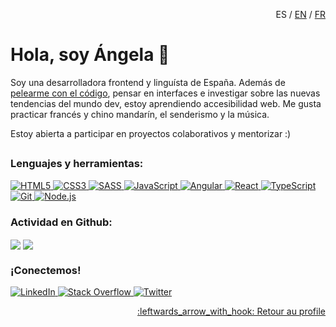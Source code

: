 <p align="right">ES / <a href="https://github.com/angelabenavente" tabindex=”0” role=”link” style=”cursor:pointer;”>EN</a> / <a href="https://github.com/angelabenavente/angelabenavente_fr#readme" tabindex=”0” role=”link” style=”cursor:pointer;”>FR</a></p>

# Hola, soy Ángela 👋

<p>Soy una desarrolladora frontend y linguísta de España. Además de <a href="https://angelabenavente.github.io/" tabindex=”0” role=”link” style=”cursor:pointer;”>pelearme con el código</a>, pensar en interfaces e investigar sobre las nuevas tendencias del mundo dev, estoy aprendiendo accesibilidad web. Me gusta practicar francés y chino mandarín, el senderismo y la música.</p>
<p>Estoy abierta a participar en proyectos colaborativos y mentorizar :)</p>

## 
### Lenguajes y herramientas:
<p>
   <a href="https://developer.mozilla.org/es/docs/Web/HTML" tabindex=”0” role=”link” style=”cursor:pointer;”>
   <img src="https://img.shields.io/badge/-HTML5-E34F26?style=plastic&amp;logo=html5&amp;logoColor=white" alt="HTML5" data-canonical-src="https://img.shields.io/badge/-HTML5-E34F26?style=plastic&amp;logo=html5&amp;logoColor=white" style="max-width:100%;">
 </a>
   
<a href="https://developer.mozilla.org/es/docs/Web/CSS" tabindex=”0” role=”link” style=”cursor:pointer;”>
   <img src="https://img.shields.io/badge/-CSS3-1572B6?style=plastic&amp;logo=css3&amp;logoColor=white" alt="CSS3" data-canonical-src="https://img.shields.io/badge/-CSS3-1572B6?style=plastic&amp;logo=css3&amp;logoColor=white" style="max-width:100%;">
 </a>
 <a href="https://sass-lang.com/" tabindex=”0” role=”link” style=”cursor:pointer;”>
   <img src="https://img.shields.io/badge/-SASS-CC6699?style=plastic&amp;logo=sass&amp;logoColor=white" alt="SASS" data-canonical-src="https://img.shields.io/badge/-SASS-CC6699?style=plastic&amp;logo=sass&amp;logoColor=white" style="max-width:100%;">
 </a>
 
<a href="https://developer.mozilla.org/es/docs/Web/JavaScript" tabindex=”0” role=”link” style=”cursor:pointer;”>
   <img src="https://img.shields.io/badge/-JavaScript-DFB317?style=plastic&amp;logo=javaScript&labelColor=FFFFFF;logo=JavaScript&amp;logoColor=white" alt="JavaScript" data-canonical-src="https://img.shields.io/badge/-JavaScript-DFB317?style=plastic&amp;labelColor=FFFFFF;logo=JavaScript&amp;logoColor=white" style="max-width:100%;">
 </a>
 
<a href="https://angular.io/docs" tabindex=”0” role=”link” style=”cursor:pointer;”>
   <img src="https://img.shields.io/badge/-Angular-DD0031?style=plastic&amp;logo=angular" alt="Angular" data-canonical-src="https://img.shields.io/badge/-Angular-DD0031?style=plastic&amp;logo=angular" style="max-width:100%;">
 </a>
 
<a href="https://reactjs.org/" tabindex=”0” role=”link” style=”cursor:pointer;”>
   <img src="https://img.shields.io/badge/-React-61DAFB?style=plastic&amp;logo=react&amp;labelColor=FFFFFF;logo=react&amp;logoColor=white" alt="React" data-canonical-src="https://img.shields.io/badge/-React-61DAFB?style=plastic&amp;labelColor=FFFFFF;logo=react&amp;logoColor=white" style="max-width:100%;">
 </a>
 
<a href="https://www.typescriptlang.org/" tabindex=”0” role=”link” style=”cursor:pointer;”>
   <img src="https://img.shields.io/badge/-TypeScript-3178C6?style=plastic&amp;logo=TypeScript&amp;logoColor=white" alt="TypeScript" data-canonical-src="https://img.shields.io/badge/-TypeScript-3178C6?style=plastic&amp;logo=TypeScript&amp;logoColor=white" style="max-width:100%;">
 </a>
 
<a href="https://git-scm.com/" tabindex=”0” role=”link” style=”cursor:pointer;”>
   <img src="https://img.shields.io/badge/-Git-F05032?style=plastic&amp;logo=git&amp;logoColor=white" alt="Git" data-canonical-src="https://img.shields.io/badge/-Git-F05032?style=plastic&amp;logo=git&amp;logoColor=white" style="max-width:100%;">
 </a>
 
<a href="https://nodejs.org/es/docs/" tabindex=”0” role=”link” style=”cursor:pointer;”>
   <img src="https://img.shields.io/badge/-Node.js-339933?style=plastic&amp;logo=node.js&amp;logoColor=white" alt="Node.js" data-canonical-src="https://img.shields.io/badge/-Node.js-339933?style=plastic&amp;logo=node.js&amp;logoColor=white" style="max-width:100%;">
 </a>
</p>

### Actividad en Github:

<p>
   <img align="center" src="https://github-readme-stats.vercel.app/api/top-langs/?username=angelabenavente&layout=compact&line_height=1&border_color=ffffff&line_height=2" />
   
   <img align="center" src="https://github-readme-stats.vercel.app/api?username=angelabenavente&hide=contribs,issues&include_all_commits=true&theme=top-langs/?username=angelabenavente&layout=compact&show_icons=true&border_color=ffffff&custom_title=Stats&count_private=true&disable_animations=true" />
</p>

### ¡Conectemos!
<p>
    <a href="https://es.linkedin.com/in/%C3%A1ngela-benavente-almaz%C3%A1n-436003174" tabindex=”0” role=”link” style=”cursor:pointer;”>
      <img src="https://img.shields.io/badge/LinkedIn-%230077B5.svg?&amp;style=plastic&amp;e&amp;logo=linkedin&amp;logoColor=white" style="max-width:100%;" alt="LinkedIn" data- canonical-src="https://img.shields.io/badge/LinkedIn-%230077B5.svg?&amp;style=plastic&amp;e&amp;logo=linkedin&amp;logoColor=white" style="max-width:100%;">
   </a>
   
   <a href="https://es.stackoverflow.com/users/144914/Ángelabenavente" tabindex=”0” role=”link” style=”cursor:pointer;”>
      <img src="https://img.shields.io/badge/StackOverflow-F58025.svg?&amp;style=plastic&amp;logo=StackOverflow&amp;logoColor=white" alt="Stack Overflow" data-canonical-src="https://img.shields.io/badge/StackOverflow-%>F58025.svg?&amp;style=plastic&amp;logo=StackOverflow&amp;logoColor=white" style="max-width:100%;">
   </a>
   
   <a href="https://twitter.com/AngieBenavente" tabindex=”0” role=”link” style=”cursor:pointer;”>
      <img src="https://img.shields.io/badge/Twitter-%231DA1F2.svg?&amp;style=plastic&amp;logo=twitter&amp;logoColor=white" alt="Twitter" data-canonical-src="https://img.shields.io/badge/Twitter-%231DA1F2.svg?&amp;style=plastic&amp;logo=twitter&amp;logoColor=white" style="max-width:100%;">
   </a>
</p>  
<p align="right"><a href="https://github.com/angelabenavente" tabindex=”0” role=”link” style=”cursor:pointer;>:leftwards_arrow_with_hook: Retour au profile</a></p>

